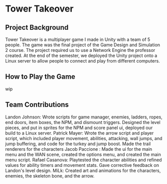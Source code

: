 # Tower Takeover
## Project Background
Tower Takeover is a multiplayer game I made in Unity with a team of 5 people.
The game was the final project of the Game Design and Simulation 2 course.
The project required us to use a Network Engine the professor created.
At the end of the semester, we deployed the Unity project onto a Linux server to allow people to connect and play from different computers.

## How to Play the Game
wip

## Team Contributions
Landon Johnson: Wrote scripts for game manager, enemies, ladders, ropes, end doors, item boxes, the NPM, and dismount triggers. Designed the level pieces, and put in sprites for the NPM and score panel ui, deployed our build to a Linux server. 
Patrick Mayer: Wrote the arrow script and player script, which included player movement, abilities, attacking, wall jumps, and jump buffering, and code for the turkey and jump boost. Made the trail renderers for the characters
Jacob Paccione : Made the ui for the main menu and the WAN scene, created the options menu, and created the main menu script.
Rafael Casanova: Playtested the character abilities and refined values for ability timers and movement stats. Gave corrective feedback on Landon's level design.
MiLk: Created art and animations for the characters, enemies, the skeleton bone, and the arrow.
